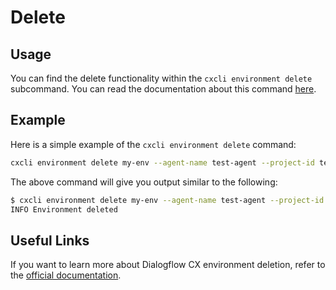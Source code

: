 # Delete


## Usage

You can find the delete functionality within the `cxcli environment delete` subcommand. You can read the documentation about this command [here](/cmd/cxcli_environment_delete).


## Example

Here is a simple example of the `cxcli environment delete` command:

```sh
cxcli environment delete my-env --agent-name test-agent --project-id test-cx-346408 --location-id us-central1
```

The above command will give you output similar to the following:

```sh
$ cxcli environment delete my-env --agent-name test-agent --project-id test-cx-346408 --location-id us-central1
INFO Environment deleted
```

## Useful Links

If you want to learn more about Dialogflow CX environment deletion, refer to the [official documentation](https://cloud.google.com/dialogflow/cx/docs/concept/version#manage-environments).
